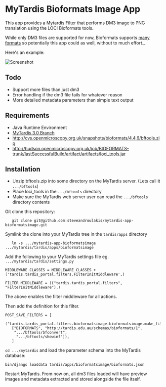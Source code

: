 MyTardis Bioformats Image App
=============================

This app provides a Mytardis Filter that performs DM3 image to PNG translation
using the LOCI Bioformats tools.

While only DM3 files are supported for now, Bioformats supports 
[many formats](http://loci.wisc.edu/bio-formats/formats) so potentially 
this app could as well, without to much effort._

Here's an example:

![Screenshot](https://dl.dropbox.com/u/172498/screenshots_host/bioformats-dm3.png)

## Todo
 - Support more files than just dm3
 - Error handling if the dm3 file fails for whatever reason
 - More detailed metadata parameters than simple text output

## Requirements
 - Java Runtime Environment
 - [MyTardis 3.0 Branch](https://github.com/mytardis/mytardis/branches/3.0)
 - http://cvs.openmicroscopy.org.uk/snapshots/bioformats/4.4.6/bftools.zip
 - http://hudson.openmicroscopy.org.uk/job/BIOFORMATS-trunk/lastSuccessfulBuild/artifact/artifacts/loci_tools.jar

## Installation

 - Unzip bftools.zip into some directory on the MyTardis server.  (Lets call it `.../bftools`)
 - Place loci_tools in the `.../bftools` directory
 - Make sure the MyTardis web server user can read the `.../bftools` directory contents

Git clone this repository:
    
       git clone git@github.com:steveandroulakis/mytardis-app-bioformatsimage.git
Symlink the clone into your MyTardis tree in the `tardis/apps` directory

       ln -s .../mytardis-app-bioformatsimage .../mytardis/tardis/apps/bioformatsimage

Add the following to your MyTardis settings file eg. `.../mytardis/tardis/settings.py`

```
MIDDLEWARE_CLASSES = MIDDLEWARE_CLASSES + ('tardis.tardis_portal.filters.FilterInitMiddleware',)

FILTER_MIDDLEWARE = (("tardis.tardis_portal.filters", "FilterInitMiddleware"),)
```

The above enables the filter middleware for all actions.

Then add the definition for this filter.

```
POST_SAVE_FILTERS = [
   ("tardis.tardis_portal.filters.bioformatsimage.bioformatsimage.make_filter",
   ["BIOFORMATS", "http://tardis.edu.au/schemas/bioformats/1",
    ".../bftools/bfconvert",
     ".../bftools/showinf"]),
   ]
```

`cd .../mytardis` and load the parameter schema into the MyTardis database:

```
bin/django loaddata tardis/apps/bioformatsimage/bioformats.json
```

Restart MyTardis. From now on, all dm3 files loaded will have preview images and metadata extracted and stored alongside the file itself.
